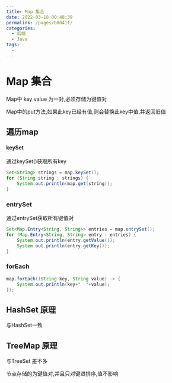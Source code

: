 ```yaml
---
title: Map 集合
date: 2022-03-18 00:48:39
permalink: /pages/b8041f/
categories:
  - 后端
  - Java
tags:
  - 
---
```

# Map 集合

Map中 key value 为一对,必须存储为键值对

Map中的put方法,如果此key已经有值,则会替换此key中值,并返回旧值

## 遍历map

#### keySet

通过keySet()获取所有key

```java
Set<String> strings = map.keySet();
for (String string : strings) {
    System.out.println(map.get(string));
}
```

### entrySet

通过entrySet获取所有键值对

```java
Set<Map.Entry<String, String>> entries = map.entrySet();
for (Map.Entry<String, String> entry : entries) {
    System.out.println(entry.getValue());
    System.out.println(entry.getKey());
}
```

### forEach

```java
map.forEach((String key, String value) -> {
    System.out.println(key+"  "+value);
});
```

## HashSet 原理

与HashSet一致



## TreeMap 原理

与TreeSet 差不多

节点存储的为键值对,并且只对键进排序,值不影响



